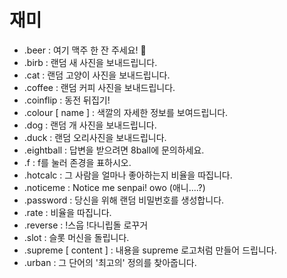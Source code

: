 # 재미

- .beer : 여기 맥주 한 잔 주세요! 🍻 
- .birb : 랜덤 새 사진을 보내드립니다. 
- .cat : 랜덤 고양이 사진을 보내드립니다. 
- .coffee : 랜덤 커피 사진을 보내드립니다. 
- .coinflip : 동전 뒤집기! 
- .colour [ name ] : 색깔의 자세한 정보를 보여드립니다. 
- .dog : 랜덤 개 사진을 보내드립니다.
- .duck : 랜덤 오리사진을 보내드립니다. 
- .eightball : 답변을 받으려면 8ball에 문의하세요. 
- .f : f를 눌러 존경을 표하시오. 
- .hotcalc : 그 사람을 얼마나 좋아하는지 비율을 따집니다. 
- .noticeme : Notice me senpai! owo (애니....?) 
- .password : 당신을 위해 랜덤 비밀번호를 생성합니다.
- .rate : 비율을 따집니다. 
- .reverse : !스웁 !다니립돌 로꾸거
- .slot : 슬롯 머신을 돌립니다. 
- .supreme [ content ] : 내용을 supreme 로고처럼 만들어 드립니다.       
- .urban : 그 단어의 '최고의' 정의를 찾아줍니다.
